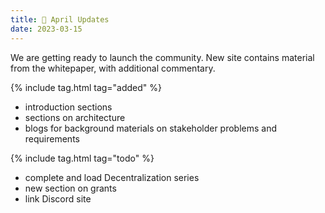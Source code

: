 ```yaml
---
title: 🚀 April Updates
date: 2023-03-15
---
```


We are getting ready to launch the community. New site contains material from the whitepaper, with additional commentary.

{% include tag.html tag="added" %}

- introduction sections
- sections on architecture
- blogs for background materials on stakeholder problems and requirements

{% include tag.html tag="todo" %}

- complete and load Decentralization series
- new section on grants
- link Discord site
